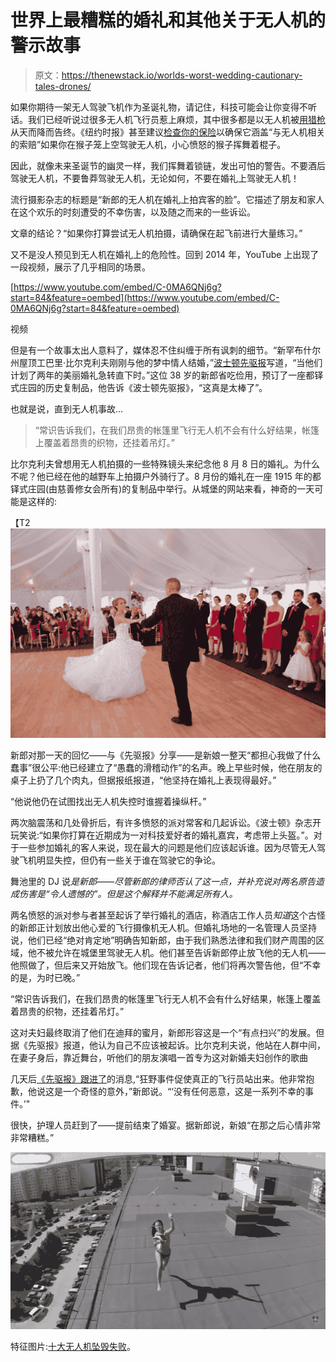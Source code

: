 # 世界上最糟糕的婚礼和其他关于无人机的警示故事

> 原文：<https://thenewstack.io/worlds-worst-wedding-cautionary-tales-drones/>

如果你期待一架无人驾驶飞机作为圣诞礼物，请记住，科技可能会让你变得不听话。我们已经听说过很多无人机飞行员惹上麻烦，其中很多都是以无人机被[用猎枪](http://www.huffingtonpost.com/entry/mike-rowe-shotgun-drone_us_57ea3845e4b024a52d2a62b7)从天而降而告终。《纽约时报》甚至建议[检查你的保险](http://www.nytimes.com/2016/12/14/your-money/money-adviser-drones.html)以确保它涵盖“与无人机相关的索赔”如果你在猴子笼上空驾驶无人机，小心愤怒的猴子挥舞着棍子。

因此，就像未来圣诞节的幽灵一样，我们挥舞着锁链，发出可怕的警告。不要酒后驾驶无人机，不要鲁莽驾驶无人机，无论如何，不要在婚礼上驾驶无人机！

流行摄影杂志的标题是“新郎的无人机在婚礼上拍宾客的脸”。它描述了朋友和家人在这个欢乐的时刻遭受的不幸伤害，以及随之而来的一些诉讼。

文章的结论？“如果你打算尝试无人机拍摄，请确保在起飞前进行大量练习。”

又不是没人预见到无人机在婚礼上的危险性。回到 2014 年，YouTube 上出现了一段视频，展示了几乎相同的场景。

[https://www.youtube.com/embed/C-0MA6QNj6g?start=84&feature=oembed](https://www.youtube.com/embed/C-0MA6QNj6g?start=84&feature=oembed)

视频

但是有一个故事太出人意料了，媒体忍不住纠缠于所有讽刺的细节。“新罕布什尔州屋顶工巴里·比尔克利夫刚刚与他的梦中情人结婚，”[波士顿先驱报](https://www.bostonherald.com/2016/12/09/heslam-guests-suing-groom-over-drone-crash/)写道，“当他们计划了两年的美丽婚礼急转直下时。”这位 38 岁的新郎省吃俭用，预订了一座都铎式庄园的历史复制品，他告诉《波士顿先驱报》，“这真是太棒了”。

也就是说，直到无人机事故…

> “常识告诉我们，在我们昂贵的帐篷里飞行无人机不会有什么好结果，帐篷上覆盖着昂贵的织物，还挂着吊灯。”

比尔克利夫曾想用无人机拍摄的一些特殊镜头来纪念他 8 月 8 日的婚礼。为什么不呢？他已经在他的越野车上拍摄户外骑行了。8 月份的婚礼在一座 1915 年的都铎式庄园(由慈善修女会所有)的复制品中举行。从城堡的网站来看，神奇的一天可能是这样的:

【T2![Promotional photo of a wedding at Searles castle](img/639c6d79466df71a39a58015d22a320b.png)

新郎对那一天的回忆——与《先驱报》分享——是新娘一整天“都担心我做了什么蠢事”很公平:他已经建立了“愚蠢的滑稽动作”的名声。晚上早些时候，他在朋友的桌子上扔了几个肉丸，但据报纸报道，“他坚持在婚礼上表现得最好。”

“他说他仍在试图找出无人机失控时谁握着操纵杆。”

两次脑震荡和几处骨折后，有许多愤怒的派对常客和几起诉讼。《波士顿》杂志开玩笑说:“如果你打算在近期成为一对科技爱好者的婚礼嘉宾，考虑带上头盔。”。对于一些参加婚礼的客人来说，现在最大的问题是他们应该起诉谁。因为尽管无人驾驶飞机明显失控，但仍有一些关于谁在驾驶它的争论。

舞池里的 DJ 说*是新郎——尽管新郎的律师否认了这一点，并补充说对两名原告造成伤害是“令人遗憾的”。但是这个解释并不能满足所有人。*

两名愤怒的派对参与者甚至起诉了举行婚礼的酒店，称酒店工作人员*知道*这个古怪的新郎正计划放出他心爱的飞行摄像机无人机。但婚礼场地的一名管理人员坚持说，他们已经“绝对肯定地”明确告知新郎，由于我们熟悉法律和我们财产周围的区域，他不被允许在城堡里驾驶无人机。他们甚至告诉新郎停止放飞他的无人机——他照做了，但后来又开始放飞。他们现在告诉记者，他们将再次警告他，但“不幸的是，为时已晚。”

“常识告诉我们，在我们昂贵的帐篷里飞行无人机不会有什么好结果，帐篷上覆盖着昂贵的织物，还挂着吊灯。”

这对夫妇最终取消了他们在迪拜的蜜月，新郎形容这是一个“有点扫兴”的发展。但据《先驱报》报道，他认为自己不应该被起诉。比尔克利夫说，他站在人群中间，在妻子身后，靠近舞台，听他们的朋友演唱一首专为这对新婚夫妇创作的歌曲

几天后[《先驱报》跟进了](https://www.bostonherald.com/2016/12/10/wedding-crashing-drone-pilot-gives-groom-a-buzz/)的消息,“狂野事件促使真正的飞行员站出来。他非常抱歉，他说这是一个奇怪的意外，”新郎说。“‘没有任何恶意，这是一系列不幸的事件。’"

很快，护理人员赶到了——提前结束了婚宴。据新郎说，新娘“在那之后心情非常非常糟糕。”

[![drone](img/165b47c63bc3008f47e500a8c26f74bb.png)](https://youtu.be/IXApfBIEfw8)

特征图片:[十大无人机坠毁失败](https://www.youtube.com/watch?v=IXApfBIEfw8&index=1&list=RDIXApfBIEfw8)。

<svg xmlns:xlink="http://www.w3.org/1999/xlink" viewBox="0 0 68 31" version="1.1"><title>Group</title> <desc>Created with Sketch.</desc></svg>
